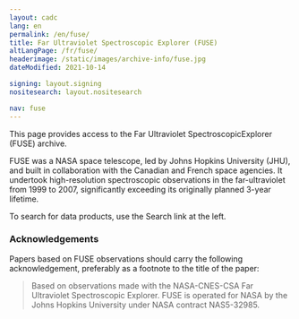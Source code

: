 ```yaml
---
layout: cadc
lang: en
permalink: /en/fuse/
title: Far Ultraviolet Spectroscopic Explorer (FUSE)
altLangPage: /fr/fuse/
headerimage: /static/images/archive-info/fuse.jpg
dateModified: 2021-10-14

signing: layout.signing
nositesearch: layout.nositesearch

nav: fuse
---
```


<p>
This page provides access to the Far Ultraviolet SpectroscopicExplorer (FUSE) archive.
</p>

<p>
  FUSE was a NASA space telescope, led by Johns Hopkins University
  (JHU), and built in collaboration with the Canadian and French space
  agencies. It undertook high-resolution spectroscopic observations in
  the far-ultraviolet from 1999 to 2007, significantly exceeding its
  originally planned 3-year lifetime.
</p>

<p>
  To search for data products, use the Search link at the left.
</p>

<div class="about_text">

<h3>Acknowledgements</h3>
    <p>
      Papers based on FUSE observations should carry the following
      acknowledgement, preferably as a footnote to the title of the
      paper:
</p>
    <blockquote>
      Based on observations made with the NASA-CNES-CSA Far
      Ultraviolet Spectroscopic Explorer. FUSE is operated for NASA by
      the Johns Hopkins University under NASA contract NAS5-32985.
    </blockquote>
</div>
